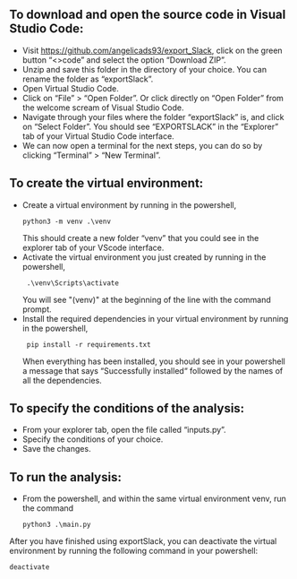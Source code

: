 ## To download and open the source code in Visual Studio Code:
* Visit https://github.com/angelicads93/export_Slack, click on the green button “<>code” and select the option “Download ZIP”.
* Unzip and save this folder in the directory of your choice. You can rename the folder as “exportSlack”.
* Open Virtual Studio Code.
* Click on “File” > “Open Folder”. Or click directly on “Open Folder” from the welcome scream of Visual Studio Code.
* Navigate through your files where the folder “exportSlack” is, and click on “Select Folder”. You should see “EXPORTSLACK” in the “Explorer” tab of your Virtual Studio Code interface.
* We can now open a terminal for the next steps, you can do so by clicking “Terminal” > “New Terminal”. 

## To create the virtual environment:
* Create a virtual environment by running in the powershell,
  ```{script}
  python3 -m venv .\venv
  ```
  This should create a new folder “venv” that you could see in the explorer tab of your VScode interface.
* Activate the virtual environment you just created by running in the powershell,
  ```{sript}
   .\venv\Scripts\activate
  ```
  You will see "(venv)" at the beginning of the line with the command prompt.
* Install the required dependencies in your virtual environment by running in the powershell,
  ```{script}
   pip install -r requirements.txt
  ```
   When everything has been installed, you should see in your powershell a message that says “Successfully installed“ followed by the names of all the dependencies.

## To specify the conditions of the analysis:
* From your explorer tab, open the file called “inputs.py”.
* Specify the conditions of your choice.
* Save the changes.

## To run the analysis:
* From the powershell, and within the same virtual environment venv, run the command
  ```{script}
  python3 .\main.py
  ```

After you have finished using exportSlack, you can deactivate the virtual environment by running the following command in your powershell:
```{script}
deactivate
```

